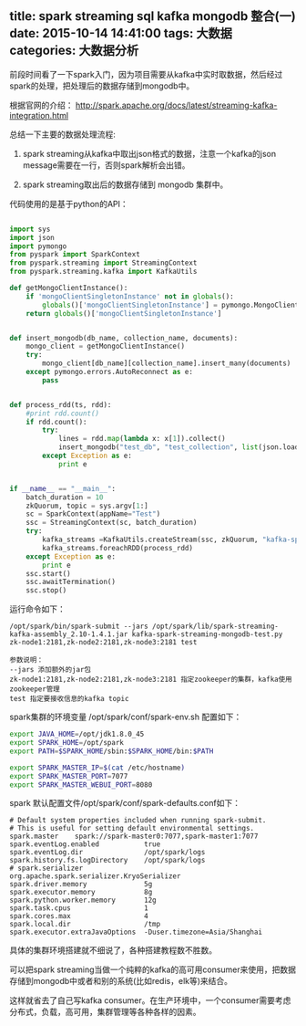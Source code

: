 title: spark streaming sql kafka mongodb 整合(一)
date: 2015-10-14 14:41:00
tags: 大数据
categories: 大数据分析
---
前段时间看了一下spark入门，因为项目需要从kafka中实时取数据，然后经过spark的处理，把处理后的数据存储到mongodb中。

根据官网的介绍：
http://spark.apache.org/docs/latest/streaming-kafka-integration.html

总结一下主要的数据处理流程:

1. spark streaming从kafka中取出json格式的数据，注意一个kafka的json message需要在一行，否则spark解析会出错。

2. spark streaming取出后的数据存储到 mongodb 集群中。

代码使用的是基于python的API：
<!-- more -->

```python

import sys
import json
import pymongo
from pyspark import SparkContext
from pyspark.streaming import StreamingContext
from pyspark.streaming.kafka import KafkaUtils

def getMongoClientInstance():
    if 'mongoClientSingletonInstance' not in globals():
        globals()['mongoClientSingletonInstance'] = pymongo.MongoClient('mongo-rs0, mongo-rs1, mongo-rs2', 27017)
    return globals()['mongoClientSingletonInstance']


def insert_mongodb(db_name, collection_name, documents):
    mongo_client = getMongoClientInstance()
    try:
        mongo_client[db_name][collection_name].insert_many(documents)
    except pymongo.errors.AutoReconnect as e:
        pass


def process_rdd(ts, rdd):
    #print rdd.count()
    if rdd.count():
        try:
            lines = rdd.map(lambda x: x[1]).collect()
            insert_mongodb("test_db", "test_collection", list(json.loads(x) for x in lines))
        except Exception as e:
            print e        


if __name__ == "__main__":
    batch_duration = 10
    zkQuorum, topic = sys.argv[1:]
    sc = SparkContext(appName="Test")
    ssc = StreamingContext(sc, batch_duration)
    try:
        kafka_streams =KafkaUtils.createStream(ssc, zkQuorum, "kafka-spark-streaming-mongodb-test", {topic: 1})
        kafka_streams.foreachRDD(process_rdd)
    except Exception as e:
        print e
    ssc.start()
    ssc.awaitTermination()
    ssc.stop()

```

运行命令如下：

```
/opt/spark/bin/spark-submit --jars /opt/spark/lib/spark-streaming-kafka-assembly_2.10-1.4.1.jar kafka-spark-streaming-mongodb-test.py zk-node1:2181,zk-node2:2181,zk-node3:2181 test

参数说明：
--jars 添加额外的jar包
zk-node1:2181,zk-node2:2181,zk-node3:2181 指定zookeeper的集群，kafka使用zookeeper管理
test 指定要接收信息的kafka topic
```

spark集群的环境变量 /opt/spark/conf/spark-env.sh 配置如下：
``` bash
export JAVA_HOME=/opt/jdk1.8.0_45
export SPARK_HOME=/opt/spark
export PATH=$SPARK_HOME/sbin:$SPARK_HOME/bin:$PATH

export SPARK_MASTER_IP=$(cat /etc/hostname)
export SPARK_MASTER_PORT=7077
export SPARK_MASTER_WEBUI_PORT=8080
```

spark 默认配置文件/opt/spark/conf/spark-defaults.conf如下：

```
# Default system properties included when running spark-submit.
# This is useful for setting default environmental settings.
spark.master    spark://spark-master0:7077,spark-master1:7077
spark.eventLog.enabled           true
spark.eventLog.dir               /opt/spark/logs
spark.history.fs.logDirectory    /opt/spark/logs
# spark.serializer                 org.apache.spark.serializer.KryoSerializer
spark.driver.memory              5g
spark.executor.memory            8g
spark.python.worker.memory       12g
spark.task.cpus                  1
spark.cores.max                  4
spark.local.dir                  /tmp
spark.executor.extraJavaOptions  -Duser.timezone=Asia/Shanghai
```
具体的集群环境搭建就不细说了，各种搭建教程数不胜数。

可以把spark streaming当做一个纯粹的kafka的高可用consumer来使用，把数据存储到mongodb中或者和别的系统(比如redis，elk等)来结合。

这样就省去了自己写kafka consumer。在生产环境中，一个consumer需要考虑分布式，负载，高可用，集群管理等各种各样的因素。
